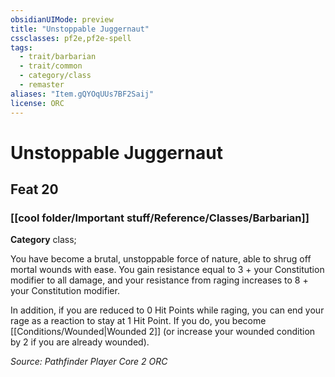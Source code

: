 ```yaml
---
obsidianUIMode: preview
title: "Unstoppable Juggernaut"
cssclasses: pf2e,pf2e-spell
tags:
  - trait/barbarian
  - trait/common
  - category/class
  - remaster
aliases: "Item.gQYOqUUs7BF2Saij"
license: ORC
---
```

# Unstoppable Juggernaut
## Feat 20
### [[cool folder/Important stuff/Reference/Classes/Barbarian]]

**Category** class; 




You have become a brutal, unstoppable force of nature, able to shrug off mortal wounds with ease. You gain resistance equal to 3 + your Constitution modifier to all damage, and your resistance from raging increases to 8 + your Constitution modifier.

In addition, if you are reduced to 0 Hit Points while raging, you can end your rage as a reaction to stay at 1 Hit Point. If you do, you become [[Conditions/Wounded|Wounded 2]] (or increase your wounded condition by 2 if you are already wounded).

*Source: Pathfinder Player Core 2*
*ORC*